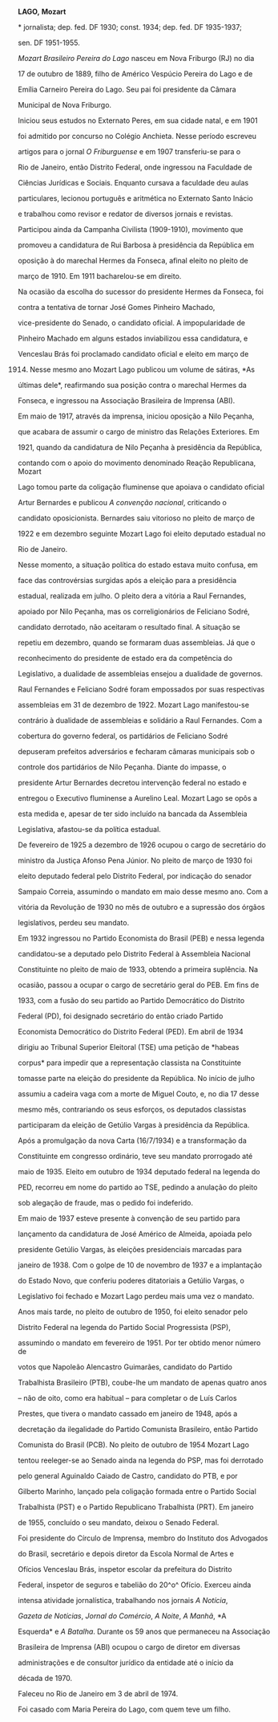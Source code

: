 **LAGO,** **Mozart**



\* jornalista; dep. fed. DF 1930; const. 1934; dep. fed. DF 1935-1937;

sen. DF 1951-1955.



*Mozart Brasileiro Pereira do Lago* nasceu em Nova Friburgo (RJ) no dia

17 de outubro de 1889, filho de Américo Vespúcio Pereira do Lago e de

Emília Carneiro Pereira do Lago. Seu pai foi presidente da Câmara

Municipal de Nova Friburgo.



Iniciou seus estudos no Externato Peres, em sua cidade natal, e em 1901

foi admitido por concurso no Colégio Anchieta. Nesse período escreveu

artigos para o jornal *O Friburguense* e em 1907 transferiu-se para o

Rio de Janeiro, então Distrito Federal, onde ingressou na Faculdade de

Ciências Jurídicas e Sociais. Enquanto cursava a faculdade deu aulas

particulares, lecionou português e aritmética no Externato Santo Inácio

e trabalhou como revisor e redator de diversos jornais e revistas.

Participou ainda da Campanha Civilista (1909-1910), movimento que

promoveu a candidatura de Rui Barbosa à presidência da República em

oposição à do marechal Hermes da Fonseca, afinal eleito no pleito de

março de 1910. Em 1911 bacharelou-se em direito.



Na ocasião da escolha do sucessor do presidente Hermes da Fonseca, foi

contra a tentativa de tornar José Gomes Pinheiro Machado,

vice-presidente do Senado, o candidato oficial. A impopularidade de

Pinheiro Machado em alguns estados inviabilizou essa candidatura, e

Venceslau Brás foi proclamado candidato oficial e eleito em março de

1914. Nesse mesmo ano Mozart Lago publicou um volume de sátiras, *As

últimas dele*, reafirmando sua posição contra o marechal Hermes da

Fonseca, e ingressou na Associação Brasileira de Imprensa (ABI).



Em maio de 1917, através da imprensa, iniciou oposição a Nilo Peçanha,

que acabara de assumir o cargo de ministro das Relações Exteriores. Em

1921, quando da candidatura de Nilo Peçanha à presidência da República,

contando com o apoio do movimento denominado Reação Republicana, Mozart

Lago tomou parte da coligação fluminense que apoiava o candidato oficial

Artur Bernardes e publicou *A convenção nacional*, criticando o

candidato oposicionista. Bernardes saiu vitorioso no pleito de março de

1922 e em dezembro seguinte Mozart Lago foi eleito deputado estadual no

Rio de Janeiro.



Nesse momento, a situação política do estado estava muito confusa, em

face das controvérsias surgidas após a eleição para a presidência

estadual, realizada em julho. O pleito dera a vitória a Raul Fernandes,

apoiado por Nilo Peçanha, mas os correligionários de Feliciano Sodré,

candidato derrotado, não aceitaram o resultado final. A situação se

repetiu em dezembro, quando se formaram duas assembleias. Já que o

reconhecimento do presidente de estado era da competência do

Legislativo, a dualidade de assembleias ensejou a dualidade de governos.

Raul Fernandes e Feliciano Sodré foram empossados por suas respectivas

assembleias em 31 de dezembro de 1922. Mozart Lago manifestou-se

contrário à dualidade de assembleias e solidário a Raul Fernandes. Com a

cobertura do governo federal, os partidários de Feliciano Sodré

depuseram prefeitos adversários e fecharam câmaras municipais sob o

controle dos partidários de Nilo Peçanha. Diante do impasse, o

presidente Artur Bernardes decretou intervenção federal no estado e

entregou o Executivo fluminense a Aurelino Leal. Mozart Lago se opôs a

esta medida e, apesar de ter sido incluído na bancada da Assembleia

Legislativa, afastou-se da política estadual.



De fevereiro de 1925 a dezembro de 1926 ocupou o cargo de secretário do

ministro da Justiça Afonso Pena Júnior. No pleito de março de 1930 foi

eleito deputado federal pelo Distrito Federal, por indicação do senador

Sampaio Correia, assumindo o mandato em maio desse mesmo ano. Com a

vitória da Revolução de 1930 no mês de outubro e a supressão dos órgãos

legislativos, perdeu seu mandato.



Em 1932 ingressou no Partido Economista do Brasil (PEB) e nessa legenda

candidatou-se a deputado pelo Distrito Federal à Assembleia Nacional

Constituinte no pleito de maio de 1933, obtendo a primeira suplência. Na

ocasião, passou a ocupar o cargo de secretário geral do PEB. Em fins de

1933, com a fusão do seu partido ao Partido Democrático do Distrito

Federal (PD), foi designado secretário do então criado Partido

Economista Democrático do Distrito Federal (PED). Em abril de 1934

dirigiu ao Tribunal Superior Eleitoral (TSE) uma petição de *habeas

corpus* para impedir que a representação classista na Constituinte

tomasse parte na eleição do presidente da República. No início de julho

assumiu a cadeira vaga com a morte de Miguel Couto, e, no dia 17 desse

mesmo mês, contrariando os seus esforços, os deputados classistas

participaram da eleição de Getúlio Vargas à presidência da República.



Após a promulgação da nova Carta (16/7/1934) e a transformação da

Constituinte em congresso ordinário, teve seu mandato prorrogado até

maio de 1935. Eleito em outubro de 1934 deputado federal na legenda do

PED, recorreu em nome do partido ao TSE, pedindo a anulação do pleito

sob alegação de fraude, mas o pedido foi indeferido.



Em maio de 1937 esteve presente à convenção de seu partido para

lançamento da candidatura de José Américo de Almeida, apoiada pelo

presidente Getúlio Vargas, às eleições presidenciais marcadas para

janeiro de 1938. Com o golpe de 10 de novembro de 1937 e a implantação

do Estado Novo, que conferiu poderes ditatoriais a Getúlio Vargas, o

Legislativo foi fechado e Mozart Lago perdeu mais uma vez o mandato.



Anos mais tarde, no pleito de outubro de 1950, foi eleito senador pelo

Distrito Federal na legenda do Partido Social Progressista (PSP),

assumindo o mandato em fevereiro de 1951. Por ter obtido menor número de

votos que Napoleão Alencastro Guimarães, candidato do Partido

Trabalhista Brasileiro (PTB), coube-lhe um mandato de apenas quatro anos

– não de oito, como era habitual – para completar o de Luís Carlos

Prestes, que tivera o mandato cassado em janeiro de 1948, após a

decretação da ilegalidade do Partido Comunista Brasileiro, então Partido

Comunista do Brasil (PCB). No pleito de outubro de 1954 Mozart Lago

tentou reeleger-se ao Senado ainda na legenda do PSP, mas foi derrotado

pelo general Aguinaldo Caiado de Castro, candidato do PTB, e por

Gilberto Marinho, lançado pela coligação formada entre o Partido Social

Trabalhista (PST) e o Partido Republicano Trabalhista (PRT). Em janeiro

de 1955, concluído o seu mandato, deixou o Senado Federal.



Foi presidente do Círculo de Imprensa, membro do Instituto dos Advogados

do Brasil, secretário e depois diretor da Escola Normal de Artes e

Ofícios Venceslau Brás, inspetor escolar da prefeitura do Distrito

Federal, inspetor de seguros e tabelião do 20^o^ Ofício. Exerceu ainda

intensa atividade jornalística, trabalhando nos jornais *A Notícia*,

*Gazeta de Notícias*, *Jornal do Comércio*, *A Noite*, *A Manhã*, *A

Esquerda* e *A Batalha*. Durante os 59 anos que permaneceu na Associação

Brasileira de Imprensa (ABI) ocupou o cargo de diretor em diversas

administrações e de consultor jurídico da entidade até o início da

década de 1970.



Faleceu no Rio de Janeiro em 3 de abril de 1974.



Foi casado com Maria Pereira do Lago, com quem teve um filho.



